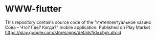 # WWW-flutter

This repository contains source code of the "Интеллектуальное казино Сова – Что? Где? Когда?" mobile application.
Published on Play Market https://play.google.com/store/apps/details?id=chgk.droid
